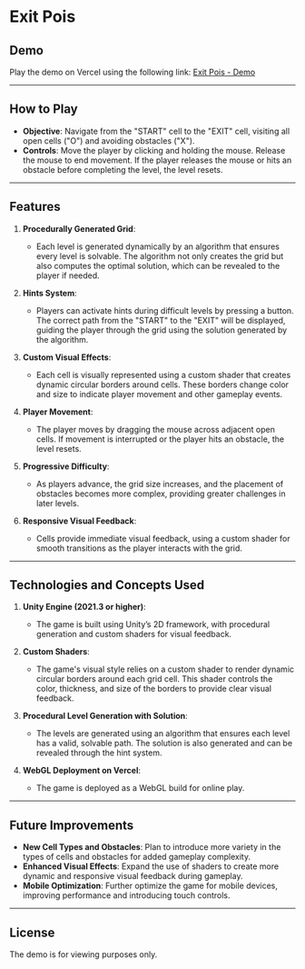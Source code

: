 # Exit Pois

## Demo

Play the demo on Vercel using the following link: [Exit Pois - Demo](https://exit-pois-demo.vercel.app/)

---

## How to Play

- **Objective**: Navigate from the "START" cell to the "EXIT" cell, visiting all open cells ("O") and avoiding obstacles ("X").
- **Controls**: Move the player by clicking and holding the mouse. Release the mouse to end movement. If the player releases the mouse or hits an obstacle before completing the level, the level resets.

---

## Features

1. **Procedurally Generated Grid**:
   - Each level is generated dynamically by an algorithm that ensures every level is solvable. The algorithm not only creates the grid but also computes the optimal solution, which can be revealed to the player if needed.
   
2. **Hints System**:
   - Players can activate hints during difficult levels by pressing a button. The correct path from the "START" to the "EXIT" will be displayed, guiding the player through the grid using the solution generated by the algorithm.

3. **Custom Visual Effects**:
   - Each cell is visually represented using a custom shader that creates dynamic circular borders around cells. These borders change color and size to indicate player movement and other gameplay events.

4. **Player Movement**:
   - The player moves by dragging the mouse across adjacent open cells. If movement is interrupted or the player hits an obstacle, the level resets.

5. **Progressive Difficulty**:
   - As players advance, the grid size increases, and the placement of obstacles becomes more complex, providing greater challenges in later levels.

6. **Responsive Visual Feedback**:
   - Cells provide immediate visual feedback, using a custom shader for smooth transitions as the player interacts with the grid.

---

## Technologies and Concepts Used

1. **Unity Engine (2021.3 or higher)**:
   - The game is built using Unity’s 2D framework, with procedural generation and custom shaders for visual feedback.

2. **Custom Shaders**:
   - The game's visual style relies on a custom shader to render dynamic circular borders around each grid cell. This shader controls the color, thickness, and size of the borders to provide clear visual feedback.

3. **Procedural Level Generation with Solution**:
   - The levels are generated using an algorithm that ensures each level has a valid, solvable path. The solution is also generated and can be revealed through the hint system.

4. **WebGL Deployment on Vercel**:
   - The game is deployed as a WebGL build for online play.

---

## Future Improvements

- **New Cell Types and Obstacles**: Plan to introduce more variety in the types of cells and obstacles for added gameplay complexity.
- **Enhanced Visual Effects**: Expand the use of shaders to create more dynamic and responsive visual feedback during gameplay.
- **Mobile Optimization**: Further optimize the game for mobile devices, improving performance and introducing touch controls.

---

## License

The demo is for viewing purposes only.
